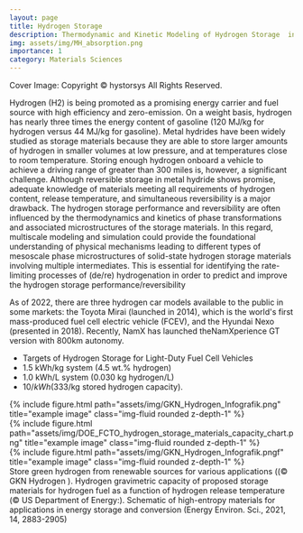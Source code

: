 ```yaml
---
layout: page
title: Hydrogen Storage
description: Thermodynamic and Kinetic Modeling of Hydrogen Storage  in High Entropy Alloys (HEAs) Materials (@image: https://www.hystorsys.no/our-story/)
img: assets/img/MH_absorption.png
importance: 1
category: Materials Sciences
---
```


Cover Image:  Copyright ©  hystorsys All Rights Reserved.
<!--- image from Reference https://www.hystorsys.no/our-story/ -->


Hydrogen (H2) is being promoted as a promising energy carrier and fuel source with high efficiency and zero-emission. On a weight basis, hydrogen has nearly three times the energy content of gasoline (120 MJ/kg for hydrogen versus 44 MJ/kg for gasoline). Metal hydrides have been widely studied as storage materials because they are able to store larger amounts of hydrogen in smaller volumes at low pressure, and at temperatures close to room temperature. Storing enough hydrogen onboard a vehicle to achieve a driving range of greater than 300 miles is, however, a significant challenge. Although reversible storage in metal hydride shows promise, adequate knowledge of materials meeting all requirements of hydrogen content, release temperature, and simultaneous reversibility is a major drawback. The hydrogen storage performance and reversibility are often influenced by the thermodynamics and kinetics of phase transformations and associated microstructures of the storage materials. In this regard, multiscale modeling and simulation could provide the foundational understanding of physical mechanisms leading to different types of mesoscale phase microstructures of solid-state hydrogen storage materials involving multiple intermediates.  This is essential for identifying the rate-limiting processes of (de/re) hydrogenation in order to predict and improve the hydrogen storage performance/reversibility

As of 2022, there are three hydrogen car models available to the public in some markets: the Toyota Mirai (launched in 2014), which is the world's first mass-produced fuel cell electric vehicle (FCEV), and the Hyundai Nexo (presented in 2018). Recently,  NamX has launched  theNamXperience GT version with 800km autonomy.

- Targets of  Hydrogen Storage for Light-Duty Fuel Cell Vehicles
 - 1.5 kWh/kg system (4.5 wt.% hydrogen)
 - 1.0 kWh/L system (0.030 kg hydrogen/L)
 - $10/kWh ($333/kg stored hydrogen capacity).



<div class="row">
    <div class="col-sm mt-3 mt-md-0">
        {% include figure.html path="assets/img/GKN_Hydrogen_Infografik.png" title="example image" class="img-fluid rounded z-depth-1" %}
    </div>
    <div class="col-sm mt-3 mt-md-0">
        {% include figure.html path="assets/img/DOE_FCTO_hydrogen_storage_materials_capacity_chart.png" title="example image" class="img-fluid rounded z-depth-1" %}
    </div>
    <div class="col-sm mt-3 mt-md-0">
        {% include figure.html path="assets/img/GKN_Hydrogen_Infografik.pngf" title="example image" class="img-fluid rounded z-depth-1" %}
    </div>
</div>
<div class="caption">
     Store green hydrogen from renewable sources for various applications ((&copy; GKN Hydrogen ).  Hydrogen gravimetric capacity of proposed storage materials for hydrogen fuel as a function of hydrogen release temperature (&copy; US Department of Energy:). Schematic of high-entropy materials for applications in energy storage and conversion (Energy Environ. Sci., 2021, 14, 2883-2905)
</div>
